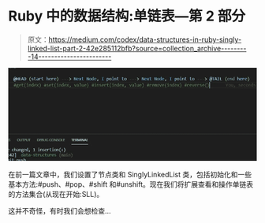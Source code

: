 # Ruby 中的数据结构:单链表—第 2 部分

> 原文：<https://medium.com/codex/data-structures-in-ruby-singly-linked-list-part-2-42e285112bfb?source=collection_archive---------14----------------------->

![](img/14a760154fcf2f309bd5629f8bd310fb.png)

在前一篇文章中，我们设置了节点类和 SinglyLinkedList 类，包括初始化和一些基本方法:#push、#pop、#shift 和#unshift。现在我们将扩展查看和操作单链表的方法集合(从现在开始:SLL)。

这并不奇怪，有时我们会想检查…